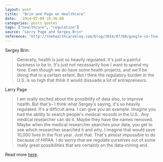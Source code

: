 ```yaml
---
layout: post
title:  "Brin and Page on Healthcare"
date:   2014-07-09 10:36:00
categories: posts quotes
tags: ["healthcare", "regulation"]
source: "Larry Page and Sergey Brin"
reference: "http://thehealthcareblog.com/blog/2014/07/08/google-co-founders-thanks-but-no-thanks/"
---
```


Sergey Brin:

> Generally, health is just so heavily regulated. It's just a painful business to be in. It's just not necessarily how I want to spend my time. Even though we do have some health projects, and we'll be doing that to a certain extent. But I think the regulatory burden in the U.S. is so high that think it would dissuade a lot of entrepreneurs.

Larry Page
> I am really excited about the possibility of data also, to improve health. But that's– I think what Sergey's saying, it's so heavily regulated. It's a difficult area. I can give you an example. Imagine you had the ability to search people's medical records in the U.S.. Any medical researcher can do it. Maybe they have the names removed. Maybe when the medical researcher searches your data, you get to see which researcher searched it and why. I imagine that would save 10,000 lives in the first year. Just that. That's almost impossible to do because of HIPAA. I do worry that we regulate ourselves out of some really great possibilities that are certainly on the data-mining end.

Read more [here]({{page.reference}}).
